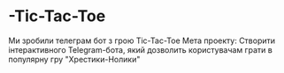 # -Tic-Tac-Toe
Ми зробили  телеграм бот з грою Tic-Tac-Toe                                 Мета проекту: Створити інтерактивного Telegram-бота, який дозволить користувачам грати в популярну гру "Хрестики-Нолики"

